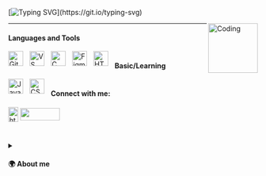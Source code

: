  <!-- ![MasterHead](https://user-images.githubusercontent.com/74038190/240304586-d48893bd-0757-481c-8d7e-ba3e163feae7.png) !-->
[![Typing SVG](https://readme-typing-svg.herokuapp.com?font=Fira+Code&pause=1000&width=435&lines=Hello%2C+Ola%2C+%E3%81%93%E3%82%93%E3%81%AB%E3%81%A1%E3%81%AF.;Eu+sou+Carolina.)](https://git.io/typing-svg)

<img align="right" alt="Coding" width="100" src="https://user-images.githubusercontent.com/52041719/132240809-78fb7c6c-9032-403a-ba04-8e19b5b3b9c4.gif">

---

<h4 align="left">Languages and Tools</h4>

<img align="left" alt="GitHub" width="30px" style="padding-right:10px;" src="https://cdn.jsdelivr.net/gh/devicons/devicon/icons/github/github-original.svg" />
<img align="left" alt="VS" width="30px" style="padding-right:10px;" src="https://cdn.jsdelivr.net/gh/devicons/devicon/icons/vscode/vscode-original.svg" /> 
<img align="left" alt="C" width="30px" style="padding-right:10px;" src="https://cdn.jsdelivr.net/gh/devicons/devicon/icons/c/c-original.svg" />
<img align="left" alt="Figma" width="30px" style="padding-right:10px;" src="https://cdn.jsdelivr.net/gh/devicons/devicon/icons/figma/figma-original.svg" />
<img align="left" alt="HTML" width="30px" style="padding-right:10px" src="https://cdn.jsdelivr.net/gh/devicons/devicon/icons/html5/html5-original.svg" />

#

<h4 align="left">Basic/Learning</h4>
<img align="left" alt="JavaScript" width="30px" style="padding-right:10px" src="https://cdn.jsdelivr.net/gh/devicons/devicon/icons/javascript/javascript-original.svg" />
<img align="left" alt="CSS" width="30px" style="padding-right:10px" src="https://cdn.jsdelivr.net/gh/devicons/devicon/icons/css3/css3-original.svg" />


#

<h4 align="left">Connect with me:</h4>
<p align="left">
<a href="https://www.linkedin.com/in/carolina-aveiro/" target="blank"><img align="center" src="https://raw.githubusercontent.com/rahuldkjain/github-profile-readme-generator/master/src/images/icons/Social/linked-in-alt.svg" alt="https://www.linkedin.com/in/carolina-aveiro/" height="30" width="20" /></a>
<a href = "mailto:caroleaveiro@gmail.com"><img align="center"src="https://img.shields.io/badge/-Gmail-%23333?style=for-the-badge&logo=gmail&logoColor=white" height="25" width="80" target="_blank"></a>
</p>

#

<details>
 <summary><h4>🌍 About me </h4></summary>
 Hello, my name is Carolina, but you can call me Tofu. I’m currently pursuing a bachelor's degree in Software Engineering. Please be nice :) <br>
  私はカロリーと申しますが、私のことは豆腐と呼んでください。ソフトウェア工学 <3 <br>
  Olá, meu nome é Carolina, mas você pode me chamar de Tofu. Atualmente, estou cursando o bacharelado em Engenharia de Software. Por favor, seja gentil :) <br>
  <!--
  Watashi wa Carolina to moushimasu ga Watashi no koto ha Tofu to yondekudasai. 

